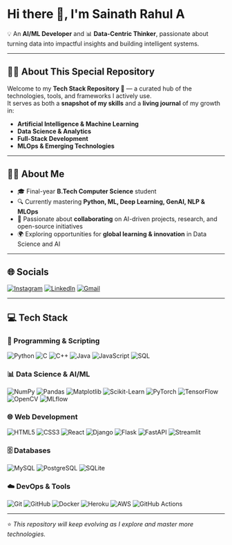 # Hi there 👋, I'm Sainath Rahul A  

💡 An **AI/ML Developer** and 📊 **Data-Centric Thinker**, passionate about turning data into impactful insights and building intelligent systems.  

---

## 👨‍💻 About This Special Repository  
Welcome to my **Tech Stack Repository 🚀** — a curated hub of the technologies, tools, and frameworks I actively use.  
It serves as both a **snapshot of my skills** and a **living journal** of my growth in:  
- **Artificial Intelligence & Machine Learning**  
- **Data Science & Analytics**  
- **Full-Stack Development**  
- **MLOps & Emerging Technologies**  

---

## 🙋‍♂️ About Me  
- 🎓 Final-year **B.Tech Computer Science** student  
- 🔍 Currently mastering **Python, ML, Deep Learning, GenAI, NLP & MLOps**  
- 🤝 Passionate about **collaborating** on AI-driven projects, research, and open-source initiatives  
- 🌍 Exploring opportunities for **global learning & innovation** in Data Science and AI  

---

## 🌐 Socials  
[![Instagram](https://img.shields.io/badge/Instagram-%23E4405F.svg?logo=Instagram&logoColor=white)](https://www.instagram.com/the_rahul2004/) 
[![LinkedIn](https://img.shields.io/badge/LinkedIn-%230077B5.svg?logo=linkedin&logoColor=white)](https://www.linkedin.com/in/sainath-rahul-a-3950b02aa/) 
[![Gmail](https://img.shields.io/badge/Email-D14836?logo=gmail&logoColor=white)](mailto:sainath.rahul2004@gmail.com)

---

## 💻 Tech Stack  

### 🚀 Programming & Scripting  
![Python](https://img.shields.io/badge/Python-3776AB?logo=python&logoColor=white) 
![C](https://img.shields.io/badge/C-A8B9CC?logo=c&logoColor=white) 
![C++](https://img.shields.io/badge/C++-00599C?logo=cplusplus&logoColor=white) 
![Java](https://img.shields.io/badge/Java-007396?logo=java&logoColor=white) 
![JavaScript](https://img.shields.io/badge/JavaScript-F7DF1E?logo=javascript&logoColor=black) 
![SQL](https://img.shields.io/badge/SQL-003B57?logo=database&logoColor=white)  

### 📊 Data Science & AI/ML  
![NumPy](https://img.shields.io/badge/NumPy-013243?logo=numpy&logoColor=white) 
![Pandas](https://img.shields.io/badge/Pandas-150458?logo=pandas&logoColor=white) 
![Matplotlib](https://img.shields.io/badge/Matplotlib-11557c?logo=plotly&logoColor=white) 
![Scikit-Learn](https://img.shields.io/badge/Scikit--Learn-F7931E?logo=scikit-learn&logoColor=white) 
![PyTorch](https://img.shields.io/badge/PyTorch-EE4C2C?logo=pytorch&logoColor=white) 
![TensorFlow](https://img.shields.io/badge/TensorFlow-FF6F00?logo=tensorflow&logoColor=white) 
![OpenCV](https://img.shields.io/badge/OpenCV-5C3EE8?logo=opencv&logoColor=white) 
![MLflow](https://img.shields.io/badge/MLflow-0194E2?logo=mlflow&logoColor=white)  

### 🌐 Web Development  
![HTML5](https://img.shields.io/badge/HTML5-E34F26?logo=html5&logoColor=white) 
![CSS3](https://img.shields.io/badge/CSS3-1572B6?logo=css3&logoColor=white) 
![React](https://img.shields.io/badge/React-20232A?logo=react&logoColor=61DAFB) 
![Django](https://img.shields.io/badge/Django-092E20?logo=django&logoColor=white) 
![Flask](https://img.shields.io/badge/Flask-000000?logo=flask&logoColor=white) 
![FastAPI](https://img.shields.io/badge/FastAPI-009688?logo=fastapi&logoColor=white) 
![Streamlit](https://img.shields.io/badge/Streamlit-FF4B4B?logo=streamlit&logoColor=white)  

### 🗄️ Databases  
![MySQL](https://img.shields.io/badge/MySQL-4479A1?logo=mysql&logoColor=white) 
![PostgreSQL](https://img.shields.io/badge/PostgreSQL-316192?logo=postgresql&logoColor=white) 
![SQLite](https://img.shields.io/badge/SQLite-003B57?logo=sqlite&logoColor=white)  

### ☁️ DevOps & Tools  
![Git](https://img.shields.io/badge/Git-F05032?logo=git&logoColor=white) 
![GitHub](https://img.shields.io/badge/GitHub-181717?logo=github&logoColor=white) 
![Docker](https://img.shields.io/badge/Docker-2496ED?logo=docker&logoColor=white) 
![Heroku](https://img.shields.io/badge/Heroku-430098?logo=heroku&logoColor=white) 
![AWS](https://img.shields.io/badge/AWS-232F3E?logo=amazon-aws&logoColor=white) 
![GitHub Actions](https://img.shields.io/badge/GitHub%20Actions-2088FF?logo=github-actions&logoColor=white)  

---

⭐️ *This repository will keep evolving as I explore and master more technologies.*  


<!--
**Sainathrahul22/Sainathrahul22** is a ✨ _special_ ✨ repository because its `README.md` (this file) appears on your GitHub profile.

Here are some ideas to get you started:

- 🔭 I’m currently working on ...
- 🌱 I’m currently learning ...
- 👯 I’m looking to collaborate on ...
- 🤔 I’m looking for help with ...
- 💬 Ask me about ...
- 📫 How to reach me: ...
- 😄 Pronouns: ...
- ⚡ Fun fact: ...
-->
